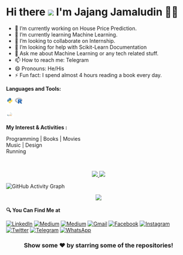 # Hi there <img src="https://github.com/TheDudeThatCode/TheDudeThatCode/blob/master/Assets/Hi.gif" width="30px"> I'm Jajang Jamaludin 🧑🏻


- 🔭 I’m currently working on House Price Prediction.
- 🌱 I’m currently learning Machine Learning.
- 👯 I’m looking to collaborate on Internship.
- 🤔 I’m looking for help with Scikit-Learn Documentation
- 💬 Ask me about Machine Learning or any tech related stuff.
- 📫 How to reach me: Telegram
- 😄 Pronouns: He/His
- ⚡ Fun fact: I spend almost 4 hours reading a book every day.


**Languages and Tools:**  

<code><img height="20" src="https://raw.githubusercontent.com/github/explore/80688e429a7d4ef2fca1e82350fe8e3517d3494d/topics/python/python.png"></code>
<code><img height="20" src="https://raw.githubusercontent.com/github/explore/80688e429a7d4ef2fca1e82350fe8e3517d3494d/topics/r/r.png"></code>
<!-- <code><img height="20" src="https://raw.githubusercontent.com/github/explore/80688e429a7d4ef2fca1e82350fe8e3517d3494d/topics/sql/sql.png"></code> -->
<code><img height="20" src="https://raw.githubusercontent.com/github/explore/80688e429a7d4ef2fca1e82350fe8e3517d3494d/topics/mysql/mysql.png"></code>
<!-- <code><img height="20" src="https://raw.githubusercontent.com/github/explore/80688e429a7d4ef2fca1e82350fe8e3517d3494d/topics/javascript/javascript.png"></code>
<code><img height="20" src="https://raw.githubusercontent.com/github/explore/80688e429a7d4ef2fca1e82350fe8e3517d3494d/topics/php/php.png"></code>
<code><img height="20" src="https://raw.githubusercontent.com/github/explore/80688e429a7d4ef2fca1e82350fe8e3517d3494d/topics/nodejs/nodejs.png"></code> 
<code><img height="20" src="https://raw.githubusercontent.com/github/explore/80688e429a7d4ef2fca1e82350fe8e3517d3494d/topics/laravel/laravel.png"></code> -->

**My Interest & Activities :**

Programming | Books | Movies <br>
Music | Design <br>
Running

<br>

<p align="center">
<a href="https://github.com/J-Jamal">
  <img height="150em" src="https://github-readme-stats-eight-theta.vercel.app/api?username=J-Jamal&show_icons=true&theme=bear"/>
  <img height="150em" src="https://github-readme-stats-eight-theta.vercel.app/api/top-langs/?username=J-Jamal&layout=compact&langs_count=8&theme=bear"/>
</a>

 ![GitHub Activity Graph](https://activity-graph.herokuapp.com/graph?username=J-Jamal&theme=github)
 
  <p align="center">
<a href="https://github.com/J-Jamal">
  <img height="150em" src="https://github-readme-streak-stats.herokuapp.com/?user=J-Jamal&theme=bear"/>
</a>

 **🔍 You Can Find Me at**

<p>
  <a href="https://github.com/J-Jamal" target="_blank"><img alt="LinkedIn" src="https://img.shields.io/badge/linkedin-%230077B5.svg?&style=for-the-badge&logo=linkedin&logoColor=white" /></a>
  <a href="https://github.com/J-Jamal" target="_blank"><img alt="Medium" src="https://img.shields.io/badge/medium-%2312100E.svg?&style=for-the-badge&logo=medium&logoColor=white" /></a>
  <a href="https://github.com/J-Jamal" target="_blank"><img alt="Medium" src="https://img.shields.io/badge/Kaggle-2C8EBB?&style=for-the-badge&logo=kaggle&logoColor=white" /></a>
  <a href="https://github.com/J-Jamal" target="_blank"><img alt="Gmail" src="https://img.shields.io/badge/gmail-D14836?&style=for-the-badge&logo=gmail&logoColor=white"/></a>
  <a href="https://github.com/J-Jamal" target="_blank"><img alt="Facebook" src="https://img.shields.io/badge/facebook-%231877F2.svg?&style=for-the-badge&logo=facebook&logoColor=white" /></a>
  <a href="https://github.com/J-Jamal" target="_blank"><img alt="Instagram" src="https://img.shields.io/badge/instagram-%23E4405F.svg?&style=for-the-badge&logo=instagram&logoColor=white" /></a>
  <a href="https://github.com/J-Jamal" target="_blank"><img alt="Twitter" src="https://img.shields.io/badge/twitter-%231DA1F2.svg?&style=for-the-badge&logo=twitter&logoColor=white" /></a>
    <a href="https://github.com/J-Jamal" target="_blank"><img alt="Telegram" src="https://img.shields.io/badge/telegram-%231DA1F2.svg?&style=for-the-badge&logo=telegram&logoColor=white" /></a>
  <a href="https://wa.me/" target="_blank"><img alt="WhatsApp" src="https://img.shields.io/badge/WhatsApp-25D366?style=for-the-badge&logo=whatsapp&logoColor=white" /></a>  
</p>

<div align="center">

### Show some ❤️ by starring some of the repositories!

</div>
